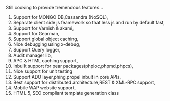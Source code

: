 Still cooking to provide tremendous features...

1. Support for MONGO DB,Cassandra (NoSQL),
2. Separate client side js feamework so that less js and run by default fast,
3. Support for Varnish & akami,
4. Support for Gearman,
5. Support global object caching,
6. Nice debugging using x-debug,
7. Support Query logger,
8. Audit manager lib,
9. APC & HTML caching support,
10. Inbuilt support for pear packages(phploc,phpmd,phpcs),
11. Nice support for unit testing
12. Support ADO layer,phing,propel inbult in core APIs,
13. Best support for distributed architecture,REST & XML-RPC support,
14. Mobile WAP website support,
15. HTML 5, SEO compliant template generation class